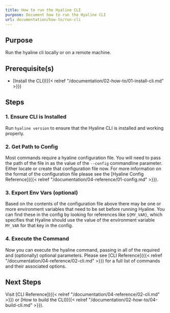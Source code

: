 ```yaml
---
title: How to run the Hyaline CLI
purpose: Document how to run the Hyaline CLI
url: documentation/how-to/run-cli
---
```

## Purpose
Run the hyaline cli locally or on a remote machine.

## Prerequisite(s)
* [Install the CLI]({{< relref "/documentation/02-how-to/01-install-cli.md" >}})

## Steps

### 1. Ensure CLI is Installed
Run `hyaline version` to ensure that the Hyaline CLI is installed and working properly.

### 2. Get Path to Config
Most commands require a hyaline configuration file. You will need to pass the path of the file in as the value of the `--config` commandline parameter. Either locate or create that configuration file now. For more information on the format of the configuration file please see the [Hyaline Config Reference]({{< relref "/documentation/04-reference/01-config.md" >}}).

### 3. Export Env Vars (optional)
Based on the contents of the configuration file above there may be one or more environment variables that need to be set before running Hyaline. You can find these in the config by looking for references like `${MY_VAR}`, which specifies that Hyaline should use the value of the environment variable `MY_VAR` for that key in the config.

### 4. Execute the Command
Now you can execute the hyaline command, passing in all of the required and (optionally) optional parameters. Please see [CLI Reference]({{< relref "/documentation/04-reference/02-cli.md" >}}) for a full list of commands and their associated options.

## Next Steps
Visit [CLI Reference]({{< relref "/documentation/04-reference/02-cli.md" >}}) or [How to build the CLI]({{< relref "/documentation/02-how-to/04-build-cli.md" >}}).